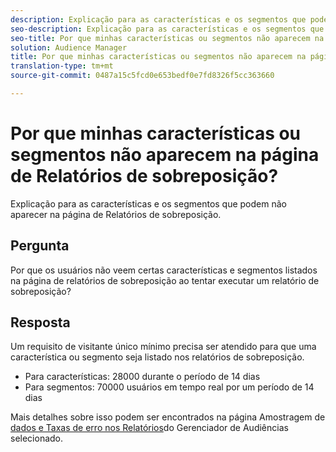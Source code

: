 ```yaml
---
description: Explicação para as características e os segmentos que podem não aparecer na página de Relatórios de sobreposição.
seo-description: Explicação para as características e os segmentos que podem não aparecer na página de Relatórios de sobreposição.
seo-title: Por que minhas características ou segmentos não aparecem na página de Relatórios de sobreposição?
solution: Audience Manager
title: Por que minhas características ou segmentos não aparecem na página de Relatórios de sobreposição?
translation-type: tm+mt
source-git-commit: 0487a15c5fcd0e653bedf0e7fd8326f5cc363660

---
```



# Por que minhas características ou segmentos não aparecem na página de Relatórios de sobreposição?

Explicação para as características e os segmentos que podem não aparecer na página de Relatórios de sobreposição.

## Pergunta

Por que os usuários não veem certas características e segmentos listados na página de relatórios de sobreposição ao tentar executar um relatório de sobreposição?

## Resposta

Um requisito de visitante único mínimo precisa ser atendido para que uma característica ou segmento seja listado nos relatórios de sobreposição.

* Para características: 28000 durante o período de 14 dias
* Para segmentos: 70000 usuários em tempo real por um período de 14 dias

Mais detalhes sobre isso podem ser encontrados na página Amostragem de [dados e Taxas de erro nos Relatórios](..//reporting/report-sampling.md)do Gerenciador de Audiências selecionado.
